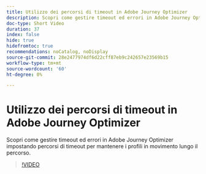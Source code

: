```yaml
---
title: Utilizzo dei percorsi di timeout in Adobe Journey Optimizer
description: Scopri come gestire timeout ed errori in Adobe Journey Optimizer impostando percorsi di timeout per mantenere i profili in movimento lungo il percorso.
doc-type: Short Video
duration: 37
index: false
hide: true
hidefromtoc: true
recommendations: noCatalog, noDisplay
source-git-commit: 28e2477974df6d22cff87eb9c242657e23569b15
workflow-type: tm+mt
source-wordcount: '60'
ht-degree: 0%

---
```



# Utilizzo dei percorsi di timeout in Adobe Journey Optimizer

Scopri come gestire timeout ed errori in Adobe Journey Optimizer impostando percorsi di timeout per mantenere i profili in movimento lungo il percorso.

<!-- 62_S522_3442522_36_using-timeout-paths-in-adobe-journey-optimizer -->
>[!VIDEO](https://video.tv.adobe.com/v/3458213/?learn=on&enablevpops=true)
